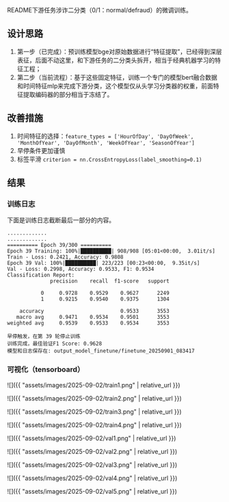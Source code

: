README下游任务涉诈二分类（0/1：normal/defraud）的微调训练。

## 设计思路

1. 第一步（已完成）：预训练模型bge对原始数据进行“特征提取”，已经得到深层表征，后面不动这里，和下游任务的二分类头拆开，相当于经典机器学习的特征工程；  
2. 第二步（当前流程）：基于这些固定特征，训练一个专门的模型bert融合数据和时间特征mlp来完成下游分类，这个模型仅从头学习分类器的权重，前面特征提取编码器的部分相当于冻结了。  

## 改善措施

1. 时间特征的选择：`feature_types = ['HourOfDay', 'DayOfWeek', 'MonthOfYear', 'DayOfMonth', 'WeekOfYear', 'SeasonOfYear']`
2. 早停条件更加谨慎
3. 标签平滑 `criterion = nn.CrossEntropyLoss(label_smoothing=0.1)`

## 结果

### 训练日志

下面是训练日志截断最后一部分的内容。

```
.............
.............
========== Epoch 39/300 ==========
Epoch 39 Training: 100%|██████████| 908/908 [05:01<00:00,  3.01it/s]
Train - Loss: 0.2421, Accuracy: 0.9808
Epoch 39 Val: 100%|██████████| 223/223 [00:23<00:00,  9.35it/s]
Val - Loss: 0.2998, Accuracy: 0.9533, F1: 0.9534
Classification Report:
              precision    recall  f1-score   support

           0     0.9728    0.9529    0.9627      2249
           1     0.9215    0.9540    0.9375      1304

    accuracy                         0.9533      3553
   macro avg     0.9471    0.9534    0.9501      3553
weighted avg     0.9539    0.9533    0.9534      3553

早停触发，在第 39 轮停止训练
训练完成，最佳验证F1 Score: 0.9628
模型和日志保存在: output_model_finetune/finetune_20250901_083417
```

### 可视化（tensorboard）

![]({{ "assets/images/2025-09-02/train1.png" | relative_url }})

![]({{ "assets/images/2025-09-02/train2.png" | relative_url }})

![]({{ "assets/images/2025-09-02/train3.png" | relative_url }})

![]({{ "assets/images/2025-09-02/train4.png" | relative_url }})

![]({{ "assets/images/2025-09-02/val1.png" | relative_url }})

![]({{ "assets/images/2025-09-02/val2.png" | relative_url }})

![]({{ "assets/images/2025-09-02/val3.png" | relative_url }})

![]({{ "assets/images/2025-09-02/val4.png" | relative_url }})

![]({{ "assets/images/2025-09-02/val5.png" | relative_url }})